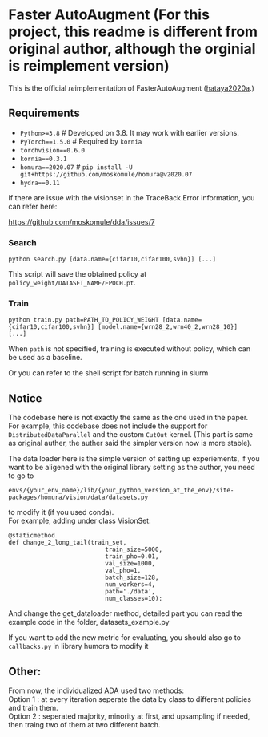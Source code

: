 # Faster AutoAugment (For this project, this readme is different from original author, although the orginial is reimplement version)

This is the official *re*implementation of FasterAutoAugment ([hataya2020a](https://arxiv.org/abs/1911.06987).)

## Requirements

* `Python>=3.8`  # Developed on 3.8. It may work with earlier versions.
* `PyTorch==1.5.0` # Required by `kornia`
* `torchvision==0.6.0`
* `kornia==0.3.1`
* `homura==2020.07` # `pip install -U git+https://github.com/moskomule/homura@v2020.07`
* `hydra==0.11` 

If there are issue with the visionset in the TraceBack Error information, you can refer here:

https://github.com/moskomule/dda/issues/7


### Search

```
python search.py [data.name={cifar10,cifar100,svhn}] [...]
```

This script will save the obtained policy at `policy_weight/DATASET_NAME/EPOCH.pt`.

### Train

```
python train.py path=PATH_TO_POLICY_WEIGHT [data.name={cifar10,cifar100,svhn}] [model.name={wrn28_2,wrn40_2,wrn28_10}]  [...]
```

When `path` is not specified, training is executed without policy, which can be used as a baseline.

Or you can refer to the shell script for batch running in slurm

## Notice

The codebase here is not exactly the same as the one used in the paper. 
For example, this codebase does not include the support for `DistributedDataParallel` and the custom `CutOut` kernel. (This part is same as original auther, the auther said the simpler version now is more stable). 

The data loader here is the simple version of setting up experiements, if you want to be aligened with the original library setting as the author, you need to go to
```
envs/{your_env_name}/lib/{your_python_version_at_the_env}/site-packages/homura/vision/data/datasets.py  
```
to modify it (if you used conda).  
For example, adding under class VisionSet:
```
@staticmethod
def change_2_long_tail(train_set,
                           train_size=5000,
                           train_pho=0.01,
                           val_size=1000,
                           val_pho=1,
                           batch_size=128,
                           num_workers=4,
                           path='./data',
                           num_classes=10):

```

And change the get_dataloader method, detailed part you can read the example code in the folder, datasets_example.py

If you want to add the new metric for evaluating, you should also go to ```callbacks.py``` in library humora to modify it

## Other:
From now, the individualized ADA used two methods:  
Option 1 : at every iteration seperate the data by class to different policies and train them.  
Option 2 : seperated majority, minority at first, and upsampling if needed, then traing two of them at two different batch.  
